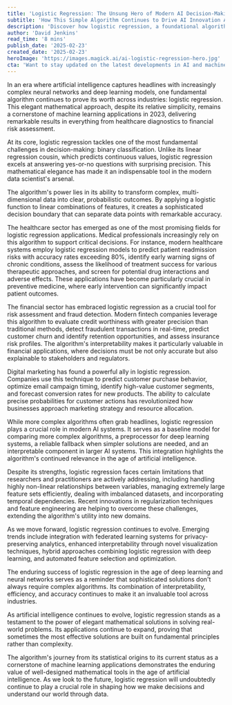 ```yaml
---
title: 'Logistic Regression: The Unsung Hero of Modern AI Decision-Making'
subtitle: 'How This Simple Algorithm Continues to Drive AI Innovation Across Industries'
description: 'Discover how logistic regression, a foundational algorithm in machine learning, continues to drive innovation across healthcare, finance, and marketing despite the rise of more complex AI systems. Learn why this mathematical approach remains crucial for modern decision-making and data analysis.'
author: 'David Jenkins'
read_time: '8 mins'
publish_date: '2025-02-23'
created_date: '2025-02-23'
heroImage: 'https://images.magick.ai/ai-logistic-regression-hero.jpg'
cta: 'Want to stay updated on the latest developments in AI and machine learning? Follow us on LinkedIn for in-depth analysis and insights on how algorithms like logistic regression are shaping the future of technology.'
---
```


In an era where artificial intelligence captures headlines with increasingly complex neural networks and deep learning models, one fundamental algorithm continues to prove its worth across industries: logistic regression. This elegant mathematical approach, despite its relative simplicity, remains a cornerstone of machine learning applications in 2023, delivering remarkable results in everything from healthcare diagnostics to financial risk assessment.

At its core, logistic regression tackles one of the most fundamental challenges in decision-making: binary classification. Unlike its linear regression cousin, which predicts continuous values, logistic regression excels at answering yes-or-no questions with surprising precision. This mathematical elegance has made it an indispensable tool in the modern data scientist's arsenal.

The algorithm's power lies in its ability to transform complex, multi-dimensional data into clear, probabilistic outcomes. By applying a logistic function to linear combinations of features, it creates a sophisticated decision boundary that can separate data points with remarkable accuracy.

The healthcare sector has emerged as one of the most promising fields for logistic regression applications. Medical professionals increasingly rely on this algorithm to support critical decisions. For instance, modern healthcare systems employ logistic regression models to predict patient readmission risks with accuracy rates exceeding 80%, identify early warning signs of chronic conditions, assess the likelihood of treatment success for various therapeutic approaches, and screen for potential drug interactions and adverse effects. These applications have become particularly crucial in preventive medicine, where early intervention can significantly impact patient outcomes.

The financial sector has embraced logistic regression as a crucial tool for risk assessment and fraud detection. Modern fintech companies leverage this algorithm to evaluate credit worthiness with greater precision than traditional methods, detect fraudulent transactions in real-time, predict customer churn and identify retention opportunities, and assess insurance risk profiles. The algorithm's interpretability makes it particularly valuable in financial applications, where decisions must be not only accurate but also explainable to stakeholders and regulators.

Digital marketing has found a powerful ally in logistic regression. Companies use this technique to predict customer purchase behavior, optimize email campaign timing, identify high-value customer segments, and forecast conversion rates for new products. The ability to calculate precise probabilities for customer actions has revolutionized how businesses approach marketing strategy and resource allocation.

While more complex algorithms often grab headlines, logistic regression plays a crucial role in modern AI systems. It serves as a baseline model for comparing more complex algorithms, a preprocessor for deep learning systems, a reliable fallback when simpler solutions are needed, and an interpretable component in larger AI systems. This integration highlights the algorithm's continued relevance in the age of artificial intelligence.

Despite its strengths, logistic regression faces certain limitations that researchers and practitioners are actively addressing, including handling highly non-linear relationships between variables, managing extremely large feature sets efficiently, dealing with imbalanced datasets, and incorporating temporal dependencies. Recent innovations in regularization techniques and feature engineering are helping to overcome these challenges, extending the algorithm's utility into new domains.

As we move forward, logistic regression continues to evolve. Emerging trends include integration with federated learning systems for privacy-preserving analytics, enhanced interpretability through novel visualization techniques, hybrid approaches combining logistic regression with deep learning, and automated feature selection and optimization.

The enduring success of logistic regression in the age of deep learning and neural networks serves as a reminder that sophisticated solutions don't always require complex algorithms. Its combination of interpretability, efficiency, and accuracy continues to make it an invaluable tool across industries.

As artificial intelligence continues to evolve, logistic regression stands as a testament to the power of elegant mathematical solutions in solving real-world problems. Its applications continue to expand, proving that sometimes the most effective solutions are built on fundamental principles rather than complexity.

The algorithm's journey from its statistical origins to its current status as a cornerstone of machine learning applications demonstrates the enduring value of well-designed mathematical tools in the age of artificial intelligence. As we look to the future, logistic regression will undoubtedly continue to play a crucial role in shaping how we make decisions and understand our world through data.
